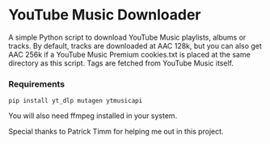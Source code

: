 # YouTube Music Downloader
A simple Python script to download YouTube Music playlists, albums or tracks. By default, tracks are downloaded at AAC 128k, but you can also get AAC 256k if a YouTube Music Premium cookies.txt is placed at the same directory as this script. Tags are fetched from YouTube Music itself.

### Requirements
    pip install yt_dlp mutagen ytmusicapi
You will also need ffmpeg installed in your system.

Special thanks to Patrick Timm for helping me out in this project.
